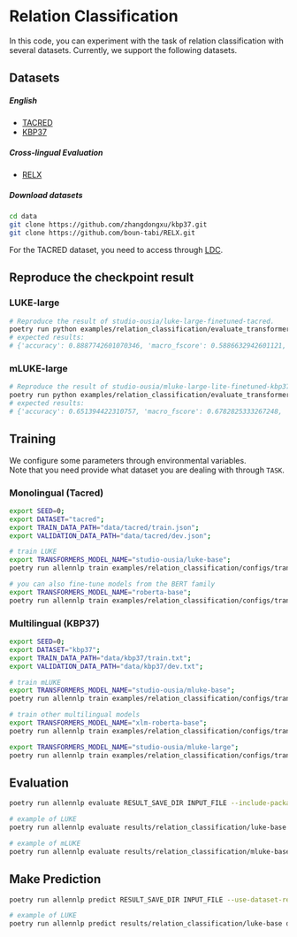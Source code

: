 # Relation Classification
In this code, you can experiment with the task of relation classification with several datasets. Currently, we support the following datasets.

## Datasets 

#####  English 
* [TACRED](https://www.aclweb.org/anthology/D17-1004/)
* [KBP37](https://arxiv.org/abs/1508.01006)

#####  Cross-lingual Evaluation
* [RELX](https://www.aclweb.org/anthology/2020.findings-emnlp.32/)

##### Download datasets
```bash
cd data
git clone https://github.com/zhangdongxu/kbp37.git
git clone https://github.com/boun-tabi/RELX.git
```

For the TACRED dataset, you need to access through [LDC](https://catalog.ldc.upenn.edu/LDC2018T24).

## Reproduce the checkpoint result
### LUKE-large
```bash
# Reproduce the result of studio-ousia/luke-large-finetuned-tacred.
poetry run python examples/relation_classification/evaluate_transformers_checkpoint.py tacred data/tacred/test.json studio-ousia/luke-large-finetuned-tacred --cuda-device 0
# expected results:
# {'accuracy': 0.8887742601070346, 'macro_fscore': 0.5886632942601121, 'micro_fscore': 0.7267450297489478}.
```

### mLUKE-large
```bash
# Reproduce the result of studio-ousia/mluke-large-lite-finetuned-kbp37
poetry run python examples/relation_classification/evaluate_transformers_checkpoint.py kbp37 data/RELX/Datasets/RELX/RELX_es.txt studio-ousia/mluke-large-lite-finetuned-kbp37 --cuda-device 0
# expected results:
# {'accuracy': 0.651394422310757, 'macro_fscore': 0.6782825333267248, 'micro_fscore': 0.6848072562358276}
```

## Training
We configure some parameters through environmental variables.  
Note that you need provide what dataset you are dealing with through `TASK`.

### Monolingual (Tacred)
```bash
export SEED=0;
export DATASET="tacred";
export TRAIN_DATA_PATH="data/tacred/train.json";
export VALIDATION_DATA_PATH="data/tacred/dev.json";

# train LUKE
export TRANSFORMERS_MODEL_NAME="studio-ousia/luke-base";
poetry run allennlp train examples/relation_classification/configs/transformers_luke_with_entity_aware_attention.jsonnet -s results/relation_classification/luke-base --include-package examples -o '{"trainer": {"cuda_device": 0}}'

# you can also fine-tune models from the BERT family
export TRANSFORMERS_MODEL_NAME="roberta-base";
poetry run allennlp train examples/relation_classification/configs/transformers.jsonnet  -s results/relation_classification/roberta-base --include-package examples
```

### Multilingual (KBP37)
```bash
export SEED=0;
export DATASET="kbp37";
export TRAIN_DATA_PATH="data/kbp37/train.txt";
export VALIDATION_DATA_PATH="data/kbp37/dev.txt";

# train mLUKE
export TRANSFORMERS_MODEL_NAME="studio-ousia/mluke-base";
poetry run allennlp train examples/relation_classification/configs/transformers_luke.jsonnet -s results/relation_classification/mluke-base --include-package examples -o '{"trainer": {"cuda_device": 0}}'

# train other multilingual models
export TRANSFORMERS_MODEL_NAME="xlm-roberta-base";
poetry run allennlp train examples/relation_classification/configs/transformers.jsonnet  -s results/relation_classification/xlm-roberta-base --include-package examples

export TRANSFORMERS_MODEL_NAME="studio-ousia/mluke-large";
poetry run allennlp train examples/relation_classification/configs/transformers_luke.jsonnet -s results/relation_classification/mluke-large-debu --include-package examples -o '{"trainer.cuda_device": 0, "data_loader.batch_size": 2}'
```

## Evaluation
```bash
poetry run allennlp evaluate RESULT_SAVE_DIR INPUT_FILE --include-package examples --output-file OUTPUT_FILE 

# example of LUKE
poetry run allennlp evaluate results/relation_classification/luke-base data/tacred/test.json --include-package examples --output-file results/relation_classification/luke-base/metrics_test.json --cuda 0

# example of mLUKE
poetry run allennlp evaluate results/relation_classification/mluke-base data/RELX/Datasets/RELX/RELX_es.txt --include-package examples --output-file results/relation_classification/mluke-base/metrics_relx_es.json --cuda 3
```

## Make Prediction
```bash
poetry run allennlp predict RESULT_SAVE_DIR INPUT_FILE --use-dataset-reader --include-package examples --cuda-device CUDA_DEVICE --output-file OUTPUT_FILE

# example of LUKE
poetry run allennlp predict results/relation_classification/luke-base data/tacred/dev.json --use-dataset-reader --include-package examples --cuda-device 0 --output-file results/relation_classification/luke-base/prediction.json
```

